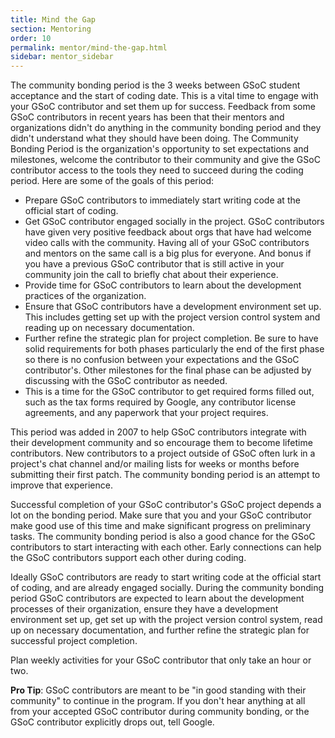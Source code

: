```yaml
---
title: Mind the Gap
section: Mentoring
order: 10
permalink: mentor/mind-the-gap.html
sidebar: mentor_sidebar
---
```


The community bonding period is the 3 weeks between GSoC student acceptance and the start of coding date. This is a vital time to engage with your GSoC contributor and set them up for success. Feedback from some GSoC contributors in recent years has been that their mentors and organizations didn't do anything in the community bonding period and they didn't understand what they should have been doing. The Community Bonding Period is the organization's opportunity to set expectations and milestones, welcome the contributor to their community and give the GSoC contributor access to the tools they need to succeed during the coding period. Here are some of the goals of this period:

* Prepare GSoC contributors to immediately start writing code at the official start of coding.
* Get GSoC contributor engaged socially in the project. GSoC contributors have given very positive feedback about orgs that have had welcome video calls with the community. Having all of your GSoC contributors and mentors on the same call is a big plus for everyone. And bonus if you have a previous GSoC contributor that is still active in your community join the call to briefly chat about their experience.
* Provide time for GSoC contributors to learn about the development practices of the organization.
* Ensure that GSoC contributors have a development environment set up. This includes getting set up with the project version control system and reading up on necessary documentation.
* Further refine the strategic plan for project completion. Be sure to have solid requirements for both phases particularly the end of the first phase so there is no confusion between your expectations and the GSoC contributor's. Other milestones for the final phase can be adjusted by discussing with the GSoC contributor as needed.
* This is a time for the GSoC contributor to get required forms filled out, such as the tax forms required by Google, any contributor license agreements, and any paperwork that your project requires.

This period was added in 2007 to help GSoC contributors integrate with their development community and so encourage them to become lifetime contributors. New contributors to a project outside of GSoC often lurk in a project's chat channel and/or mailing lists for weeks or months before submitting their first patch. The community bonding period is an attempt to improve that experience.

Successful completion of your GSoC contributor's GSoC project depends a lot on the bonding period. Make sure that you and your GSoC contributor make good use of this time and make significant progress on preliminary tasks. The community bonding period is also a good chance for the GSoC contributors to start interacting with each other. Early connections can help the GSoC contributors support each other during coding.

Ideally GSoC contributors are ready to start writing code at the official start of coding, and are already engaged socially. During the community bonding period GSoC contributors are expected to learn about the development processes of their organization, ensure they have a development environment set up, get set up with the project version control system, read up on necessary documentation, and further refine the strategic plan for successful project completion.

Plan weekly activities for your GSoC contributor that only take an hour or two.

**Pro Tip**: GSoC contributors are meant to be "in good standing with their community" to continue in the program. If you don't hear anything at all from your accepted GSoC contributor during community bonding, or the GSoC contributor explicitly drops out, tell Google.

